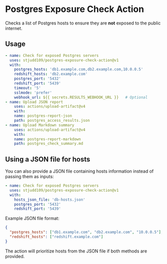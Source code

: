 # Postgres Exposure Check Action

Checks a list of Postgres hosts to ensure they are **not** exposed to the public internet.

## Usage

```yaml
- name: Check for exposed Postgres servers
  uses: stjudd109/postgres-exposure-check-action@v1
  with:
    postgres_hosts: 'db1.example.com,db2.example.com,10.0.0.5'
    redshift_hosts: 'db2.example.com'
    postgres_port: '5432'
    redshift_port: '5439'
    timeout: '5'
    sslmode: 'prefer'
    webhook_url: ${{ secrets.RESULTS_WEBHOOK_URL }}   # Optional
- name: Upload JSON report
    uses: actions/upload-artifact@v4
    with:
    name: postgres-report-json
    path: postgres_access_results.json
- name: Upload Markdown summary
    uses: actions/upload-artifact@v4
    with:
    name: postgres-report-markdown
    path: postgres_check_summary.md
```

## Using a JSON file for hosts

You can also provide a JSON file containing hosts information instead of passing them as inputs:

```yaml
- name: Check for exposed Postgres servers
  uses: stjudd109/postgres-exposure-check-action@v1
  with:
    hosts_json_file: 'db-hosts.json'
    postgres_port: '5432'
    redshift_port: '5439'
```

Example JSON file format:

```json
{
  "postgres_hosts": ["db1.example.com", "db2.example.com", "10.0.0.5"],
  "redshift_hosts": ["redshift.example.com"]
}
```

The action will prioritize hosts from the JSON file if both methods are provided.
